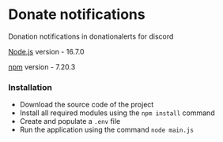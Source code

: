 # Donate notifications
Donation notifications in donationalerts for discord

[Node.js](https://nodejs.org/) version - 16.7.0

[npm](https://www.npmjs.com/) version - 7.20.3


### Installation
- Download the source code of the project
- Install all required modules using the `npm install` command
- Create and populate a `.env` file
- Run the application using the command `node main.js`
